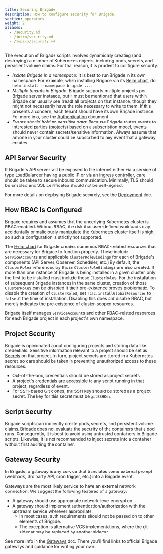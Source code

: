 ```yaml
---
title: Securing Brigade
description: How to configure security for Brigade.
section: operators
weight: 2
aliases:
  - /security.md
  - /intro/security.md
  - /topics/security.md
---
```


The execution of Brigade scripts involves dynamically creating (and destroying)
a number of Kubernetes objects, including pods, secrets, and persistent volume
claims. For that reason, it is prudent to configure security.

- *Isolate Brigade in a namespace*: It is best to run Brigade in its own
  namespace. For example, when installing Brigade via its [Helm chart], do
  `helm install --namespace brigade ...`.
- *Multiple tenants in Brigade*: Brigade supports multiple projects per Brigade
  server instance, but it must be mentioned that users within Brigade can
  usually see (read) all projects on that instance, though they might not
  necessarily have the role necessary to write to them. If this presents a
  concern, each tenant should have its own Brigade instance. For more info,
  see the [Authentication] document.
- *Events should hold no sensitive data*: Because Brigade routes events to
  interested parties (projects) based on a subscription model, events should
  never contain secrets/sensitive information. Always assume that anyone in
  your cluster could be subscribed to any event that a gateway creates.

[Authentication]: /topics/administrators/authentication
  
## API Server Security

If Brigade's API server will be exposed to the internet either via a service of
type LoadBalancer having a public IP or via an [ingress controller], care
should be taken to secure inbound communication. Minimally, TLS should be
enabled and SSL certificates should not be self-signed.

For more details on deploying Brigade securely, see the [Deployment] doc.

[Helm chart]: https://github.com/brigadecore/brigade/tree/main/charts/brigade
[ingress controller]: https://kubernetes.io/docs/concepts/services-networking/ingress-controllers/
[Deployment]: /topics/operators/deploy

## How RBAC Is Configured

Brigade requires and assumes that the underlying Kubernetes cluster is
RBAC-enabled. Without RBAC, the risk that user-defined workloads may
accidentally or maliciously manipulate the Kubernetes cluster itself is high, so
such a configuration is strictly not supported.

The [Helm chart] for Brigade creates numerous RBAC-related resources that are
necessary for Brigade to function properly. These include `ServiceAccount`s and
applicable `ClusterRoleBinding`s for each of Brigade's components (API Server,
Observer, Scheduler, etc.) By default, the `ClusterRole`s referenced by those
`ClusterRoleBinding`s are also created. If more than one instance of Brigade is
being installed in a given cluster, only the first to be installed must include
these `ClusterRole`s. For the installation of subsequent Brigade instances in
the same cluster, creation of those `ClusterRole`s can be disabled if their
pre-existence proves problematic. To disable the creation of `ClusterRole`s, set
`rbac.installGlobalResources` to `false` at the time of installation. Disabling
this does _not_ disable RBAC, but merely indicates the pre-existence of
cluster-scoped resources.

Brigade itself manages `ServiceAccount`s and other RBAC-related resources for
each Brigade project in each project's own namespace.

## Project Security

Brigade is opinionated about configuring projects and storing data like
credentials. Sensitive information relevant to a project should be set as
[Secrets] on that project. In turn, project secrets are stored in a Kubernetes
secret, so care should be taken in preventing unauthorized access to these
resources.

- Out-of-the-box, credentials should be stored as project secrets
- A project's credentials are accessible to any script running in that project,
  regardless of event.
- For SSH-based Git clones, the SSH key should be stored as a project secret.
  The key for this secret must be `gitSSHKey`.

[Secrets]: /topics/project-developers/secrets

## Script Security

Brigade scripts can indirectly create pods, secrets, and persistent volume
claims. Brigade does not evaluate the security of the containers that a pod
runs. Consequently, it is best to avoid using untrusted containers in Brigade
scripts. Likewise, it is not recommended to inject secrets into a container
without first auditing the container.

## Gateway Security

In Brigade, a gateway is any service that translates some external prompt
(webhook, 3rd party API, cron trigger, etc.) into a Brigade event.

Gateways are the most likely service to have an external network connection. We
suggest the following features of a gateway:

- A gateway should use appropriate network-level encryption
- A gateway should implement authentication/authorization with the upstream service
  wherever appropriate.
  - In most cases, auth requirements should not be passed on to other elements of
    Brigade.
  - The exception is alternative VCS implementations, where the git-sidecar may
    be replaced by another sidecar.

See more info in the [Gateways] doc. There you'll find links to official
Brigade gateways and guidance for writing your own.

[Gateways]: /topics/operators/gateways


